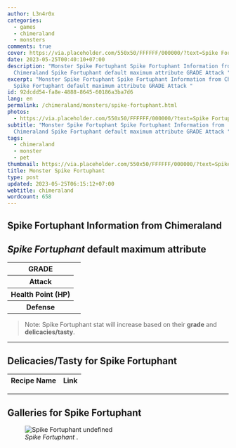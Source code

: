 ```yaml
---
author: L3n4r0x
categories:
  - games
  - chimeraland
  - monsters
comments: true
cover: https://via.placeholder.com/550x50/FFFFFF/000000/?text=Spike Fortuphant
date: 2023-05-25T00:40:10+07:00
description: "Monster Spike Fortuphant Spike Fortuphant Information from
  Chimeraland Spike Fortuphant default maximum attribute GRADE Attack "
excerpt: "Monster Spike Fortuphant Spike Fortuphant Information from Chimeraland
  Spike Fortuphant default maximum attribute GRADE Attack "
id: 92dcdd54-fa8e-4888-8645-60186a3ba7d6
lang: en
permalink: /chimeraland/monsters/spike-fortuphant.html
photos:
  - https://via.placeholder.com/550x50/FFFFFF/000000/?text=Spike Fortuphant
subtitle: "Monster Spike Fortuphant Spike Fortuphant Information from
  Chimeraland Spike Fortuphant default maximum attribute GRADE Attack "
tags:
  - chimeraland
  - monster
  - pet
thumbnail: https://via.placeholder.com/550x50/FFFFFF/000000/?text=Spike Fortuphant
title: Monster Spike Fortuphant
type: post
updated: 2023-05-25T06:15:12+07:00
webtitle: chimeraland
wordcount: 658
---
```


<link
  rel="stylesheet"
  href="https://rawcdn.githack.com/dimaslanjaka/Web-Manajemen/870a349/css/bootstrap-5-3-0-alpha3-wrapper.css"
/>
<section id="bootstrap-wrapper">
  <div data-bs-theme="dark">
    <h2>Spike Fortuphant Information from Chimeraland</h2>
    <h2 id="attribute"><i>Spike Fortuphant</i> default maximum attribute</h2>
    <div class="row">
      <div class="col mb-2">
        <div class="card">
          <div class="card-body">
            <table>
              <tr>
                <th>GRADE</th>
                <td><br /></td>
              </tr>
              <tr>
                <th>Attack</th>
                <td></td>
              </tr>
              <tr>
                <th>Health Point (HP)</th>
                <td></td>
              </tr>
              <tr>
                <th>Defense</th>
                <td></td>
              </tr>
            </table>
          </div>
        </div>
      </div>
    </div>
    <blockquote class="bd-callout bd-callout-warning">
      Note: Spike Fortuphant stat will increase based on their <b>grade</b> and
      <b>delicacies/tasty</b>.
    </blockquote>
    <hr />
    <h2 id="delicacies">Delicacies/Tasty for Spike Fortuphant</h2>
    <div class="card">
      <div class="card-body">
        <div class="table-responsive">
          <table class="table table-striped">
            <thead>
              <tr>
                <th>Recipe Name</th>
                <th>Link</th>
              </tr>
            </thead>
            <tbody></tbody>
          </table>
        </div>
      </div>
    </div>
    <hr />
    <div id="gallery">
      <h2>Galleries for Spike Fortuphant</h2>
      <div class="row">
        <div class="col-lg-6 col-12">
          <figure>
            <img
              src="https://www.webmanajemen.com/undefined"
              alt="Spike Fortuphant undefined"
            />
            <figcaption style="word-wrap: break-word">
              <i>Spike Fortuphant</i> .
            </figcaption>
          </figure>
        </div>
      </div>
    </div>
  </div>
</section>